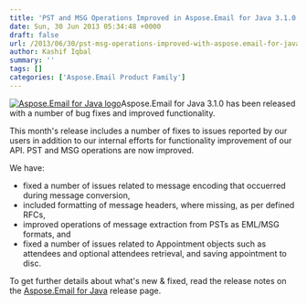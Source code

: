 ```yaml
---
title: 'PST and MSG Operations Improved in Aspose.Email for Java 3.1.0'
date: Sun, 30 Jun 2013 05:34:48 +0000
draft: false
url: /2013/06/30/pst-msg-operations-improved-with-aspose.email-for-java-3.1.0/
author: Kashif Iqbal
summary: ''
tags: []
categories: ['Aspose.Email Product Family']
---
```


[](https://blog.aspose.com/wp-content/uploads/sites/2/2012/02/aspose.email-logo120.jpg)[![Aspose.Email for Java logo][1]](https://blog.aspose.com/wp-content/uploads/sites/2/2013/06/aspose-Email-for-Java_100.png)Aspose.Email for Java 3.1.0 has been released with a number of bug fixes and improved functionality.

This month's release includes a number of fixes to issues reported by our users in addition to our internal efforts for functionality improvement of our API. PST and MSG operations are now improved.

We have:

*   fixed a number of issues related to message encoding that occuerred during message conversion,
*   included formatting of message headers, where missing, as per defined RFCs,
*   improved operations of message extraction from PSTs as EML/MSG formats, and
*   fixed a number of issues related to Appointment objects such as attendees and optional attendees retrieval, and saving appointment to disc.

To get further details about what's new & fixed, read the release notes on the [Aspose.Email for Java][2] release page.




[1]: https://blog.aspose.com/wp-content/uploads/sites/2/2013/06/aspose-Email-for-Java_100.png "Aspose.Email for Java logo"
[2]: https://blog.aspose.com/




